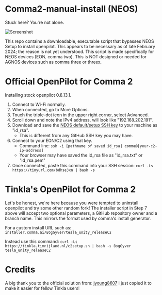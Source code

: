 # Comma2-manual-install (NEOS)

Stuck here? You're not alone.

![Screenshot](neos-installer-stuck.jpg)

This repo contains a downloadable, executable script that bypasses NEOS Setup to install openpilot. This appears to be necessary as of late February 2024; the reason is not yet understood. This script is made specifically for NEOS devices (EON, comma two). This is NOT designed or needed for AGNOS devices such as comma three or threex.

# Official OpenPilot for Comma 2

Installing stock openpilot 0.8.13.1.

1. Connect to Wi-Fi normally.
2. When connected, go to More Options.
3. Touch the triple-dot icon in the upper right corner, select Advanced.
4. Scroll down and note the IPv4 address, will look like "192.168.202.191".
5. Download and save the [NEOS default/setup SSH key](https://raw.githubusercontent.com/commaai/openpilot/master/tools/ssh/id_rsa) to your machine as "id_rsa".
    * This is different from any GitHub SSH key you may have.
6. Connect to your EON/C2 using that key.
    * Command line: `ssh -i [pathname of saved id_rsa] comma@[your-c2-ip-address]`
    * Your browser may have saved the id_rsa file as "id_rsa.txt" or "id_rsa.pem"
7. Once connected, paste this command into your SSH session: `curl -Ls https://tinyurl.com/bdhse3xn | bash -s`

# Tinkla's OpenPilot for Comma 2

Let's be honest, we're here because you were tempted to uninstall openpilot and try some other random fork!
The installer script in Step 7 above will accept two optional parameters, a GitHub repository owner and a branch name. This mirrors the format used by comma's install generator.

For a custom install URL such as: `installer.comma.ai/BogGyver/tesla_unity_releaseC2`

Instead use this command: `curl -Ls https://tinkla.timnijland.nl/c2setup.sh | bash -s BogGyver tesla_unity_releaseC2`


# Credits

A big thank you to the official solution from: [jyoung8607](https://github.com/jyoung8607/neos-manual-install) I just copied it to make it easier for fellow Tinkla users!